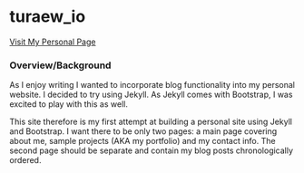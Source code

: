 turaew_io
=========
[Visit My Personal Page](www.turaew.io/)

### Overview/Background

As I enjoy writing I wanted to incorporate blog functionality into my personal website. I decided to try using Jekyll. As Jekyll comes with Bootstrap, I was excited to play with this as well.

This site therefore is my first attempt at building a personal site using Jekyll and Bootstrap. I want there to be only two pages: a main page covering about me, sample projects (AKA my portfolio) and my contact info. The second page should be separate and contain my blog posts chronologically ordered.

